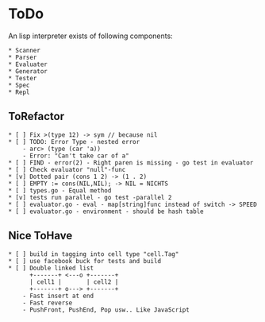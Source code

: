 # ToDo

An lisp interpreter exists of following components:

	* Scanner
	* Parser
	* Evaluater
	* Generator
	* Tester
	* Spec
	* Repl
	
## ToRefactor

	* [ ] Fix >(type 12) -> sym // because nil
	* [ ] TODO: Error Type - nested error
		- arc> (type (car 'a))
		- Error: "Can't take car of a"
	* [ ] FIND - error(2) - Right paren is missing - go test in evaluator
    * [ ] Check evaluator "null"-func
	* [v] Dotted pair (cons 1 2) -> (1 . 2)
    * [ ] EMPTY := cons(NIL,NIL); -> NIL = NICHTS
	* [ ] types.go - Equal method
	* [v] tests run parallel - go test -parallel 2
	* [ ] evaluator.go - eval - map[string]func instead of switch -> SPEED
	* [ ] evaluator.go - environment - should be hash table
	
## Nice ToHave
	
	* [ ] build in tagging into cell type "cell.Tag"
	* [ ] use facebook buck for tests and build
	* [ ] Double linked list
	  	  +-------+ <---o +-------+
  		  | cell1 | 	  | cell2 |
 		  +-------+ o---> +-------+
		- Fast insert at end
		- Fast reverse 
		- PushFront, PushEnd, Pop usw.. Like JavaScript
		

